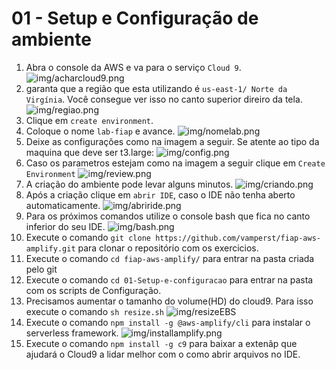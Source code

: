 # 01 - Setup e Configuração de ambiente


 1. Abra o console da AWS e va para o serviço `Cloud 9`.
   ![img/acharcloud9.png](img/acharcloud9.png)
1. garanta que a região que esta utilizando é `us-east-1/ Norte da Virgínia`. Você consegue ver isso no canto superior direiro da tela.
    ![img/regiao.png](img/regiao.png)
 2. Clique em `create environment`.
 3. Coloque o nome `lab-fiap` e avance.
 ![img/nomelab.png](img/nomelab.png)
 5. Deixe as configurações como na imagem a seguir. Se atente ao tipo da maquina que deve ser t3.large:
![img/config.png](img/config.png)
 6. Caso os parametros estejam como na imagem a seguir clique em `Create Environment`
   ![img/review.png](img/review.png)
 7. A criação do ambiente pode levar alguns minutos.
![img/criando.png](img/criando.png)
 8. Após a criação clique em `abrir IDE`, caso o IDE não tenha aberto automaticamente.
   ![img/abriride.png](img/abriride.png)
9. Para os próximos comandos utilize o console bash que fica no canto inferior do seu IDE.
   ![img/bash.png](img/bash.png)
10. Execute o comando `git clone https://github.com/vamperst/fiap-aws-amplify.git` para clonar o repositório com os exercicios.
11. Execute o comando `cd fiap-aws-amplify/` para entrar na pasta criada pelo git
12. Execute o comando `cd 01-Setup-e-configuracao` para entrar na pasta com os scripts de Configuração.
13. Precisamos aumentar o tamanho do volume(HD) do cloud9. Para isso execute o comando  `sh resize.sh`
   ![img/resizeEBS](img/resizeEBS.png)
16. Execute o comando `npm install -g @aws-amplify/cli` para instalar o serverless framework.
    ![img/installamplify.png](img/installamplify.png)
17. Execute o comando `npm install -g c9` para baixar a extenãp que ajudará o Cloud9 a lidar melhor com o como abrir arquivos no IDE.
